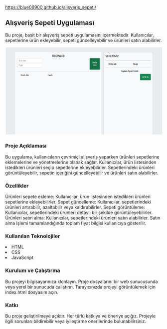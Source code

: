 https://blue06900.github.io/alisveris_sepeti/
<h2>Alışveriş Sepeti Uygulaması</h2>
Bu proje, basit bir alışveriş sepeti uygulamasını içermektedir. Kullanıcılar, sepetlerine ürün ekleyebilir, sepeti güncelleyebilir ve ürünleri satın alabilirler.

![Project Snapshot](alisveris.jpg)

<h3>Proje Açıklaması</h3>
Bu uygulama, kullanıcıların çevrimiçi alışveriş yaparken ürünleri sepetlerine eklemelerine ve yönetmelerine olanak sağlar. Kullanıcılar, ürün listesinden istedikleri ürünleri seçip sepetlerine ekleyebilirler. Sepetlerindeki ürünleri görüntüleyebilir, sepetin içeriğini güncelleyebilir ve ürünleri satın alabilirler.

<h3>Özellikler</h3>
Ürünleri sepete ekleme: Kullanıcılar, ürün listesinden istedikleri ürünleri sepetlerine ekleyebilirler.
Sepet güncelleme: Kullanıcılar, sepetlerindeki ürünleri artırabilir, azaltabilir veya kaldırabilirler.
Sepeti görüntüleme: Kullanıcılar, sepetlerindeki ürünleri detaylı bir şekilde görüntüleyebilirler.
Ürünleri satın alma: Kullanıcılar, sepetlerindeki ürünleri satın alabilirler. Satın alma işlemi tamamlandığında toplam fiyat bilgisi kullanıcıya gösterilir.
<h3>Kullanılan Teknolojiler</h3>
<li>HTML</li>
<li>CSS</li>
<li>JavaScript</li>
<h3>Kurulum ve Çalıştırma</h3>
Bu projeyi bilgisayarınıza klonlayın.
Proje dosyalarını bir web sunucusunda veya yerel bir sunucuda çalıştırın.
Tarayıcınızda projeyi görüntülemek için index.html dosyasını açın.
<h3>Katkı</h3>
Bu proje geliştirilmeye açıktır. Her türlü katkıya ve öneriye açığız. Projeyle ilgili sorunları bildirebilir veya iyileştirme önerilerinde bulunabilirsiniz.
